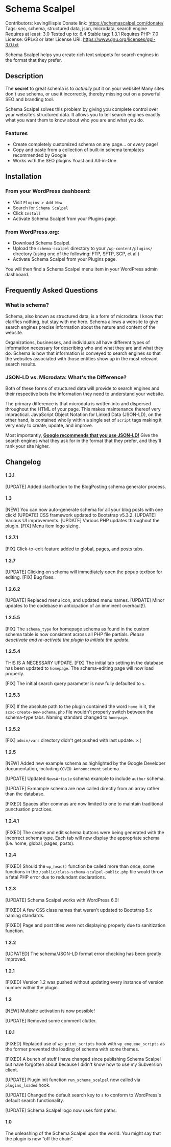 # Schema Scalpel
Contributors: kevingillispie
Donate link: https://schemascalpel.com/donate/
Tags: seo, schema, structured data, json, microdata, search engine
Requires at least: 3.0
Tested up to: 6.4
Stable tag: 1.3.1
Requires PHP: 7.0
License: GPLv3 or later
License URI: https://www.gnu.org/licenses/gpl-3.0.txt

Schema Scalpel helps you create rich text snippets for search engines in the format that they prefer.

## Description

The **secret** to great schema is to _actually_ put it on your website! Many sites don't use schema, or use it incorrectly, thereby missing out on a powerful SEO and branding tool.

Schema Scalpel solves this problem by giving you complete control over your website’s structured data. It allows you to tell search engines exactly what you want them to know about who you are and what you do.

### Features
- Create completely customized schema on any page… or _every_ page!
- Copy and paste from a collection of built-in schema templates recommended by Google
- Works with the SEO plugins Yoast and All-in-One

## Installation

### From your WordPress dashboard:

- Visit `Plugins > Add New`
- Search for `Schema Scalpel`
- Click `Install`
- Activate Schema Scalpel from your Plugins page.

### From WordPress.org:

- Download Schema Scalpel.
- Upload the `schema-scalpel` directory to your `/wp-content/plugins/` directory (using one of the following: FTP, SFTP, SCP, et al.)
- Activate Schema Scalpel from your Plugins page.

You will then find a Schema Scalpel menu item in your WordPress admin dashboard.

## Frequently Asked Questions

### What is schema?

Schema, also known as structured data, is a form of microdata. I know that clarifies nothing, but stay with me here. Schema allows a website to give search engines precise information about the nature and content of the website.

Organizations, businesses, and individuals all have different types of information necessary for describing who and what they are and what they do. Schema is how that information is conveyed to search engines so that the websites associated with those entities show up in the most relevant search results.

### JSON-LD vs. Microdata: What's the Difference?

Both of these forms of structured data will provide to search engines and their respective bots the information they need to understand your website.

The primary difference is that microdata is written into and dispersed throughout the HTML of your page. This makes maintenance thereof very impractical. JavaScript Object Notation for Linked Data (JSON-LD), on the other hand, is contained wholly within a single set of `script` tags making it very easy to create, update, and improve. 

Most importantly, **[Google recommends that you use JSON-LD!](https://developers.google.com/search/docs/advanced/structured-data/intro-structured-data#format-placement)** Give the search engines what they ask for in the format that they prefer, and they'll rank your site higher.

## Changelog

#### 1.3.1
[UPDATE] Added clarification to the BlogPosting schema generator process.

#### 1.3
[NEW] You can now auto-generate schema for all your blog posts with one click! 
[UPDATE] CSS framework updated to Bootstrap v5.3.2. 
[UPDATE] Various UI improvements. 
[UPDATE] Various PHP updates throughout the plugin.
[FIX] Menu item logo sizing.

#### 1.2.7.1
[FIX] Click-to-edit feature added to global, pages, and posts tabs.

#### 1.2.7
[UPDATE] Clicking on schema will immediately open the popup textbox for editing. 
[FIX] Bug fixes.

#### 1.2.6.2
[UPDATE] Replaced menu icon, and updated menu names.
[UPDATE] Minor updates to the codebase in anticipation of an imminent overhaul(!).

#### 1.2.5.5
[FIX] The `schema_type` for homepage schema as found in the custom schema table is now consistent across all PHP file partials.
_Please deactivate and re-activate the plugin to initiate the update._

#### 1.2.5.4
THIS IS A NECESSARY UPDATE.
[FIX] The initial tab setting in the database has been updated to `homepage`. The schema-editing page will now load properly.

[FIX] The initial search query parameter is now fully defaulted to `s`. 

#### 1.2.5.3
[FIX] If the absolute path to the plugin contained the word `home` in it, the `scsc-create-new-schema.php` file wouldn't properly switch between the schema-type tabs. Naming standard changed to `homepage`.

#### 1.2.5.2
[FIX] `admin/vars` directory didn't get pushed with last update. >:(

#### 1.2.5
[NEW] Added new example schema as highlighted by the Google Developer documentation, including `COVID Announcement` schema.

[UPDATE] Updated `NewsArticle` schema example to include `author` schema.

[UPDATE] Exmample schema are now called directly from an array rather than the database.

[FIXED] Spaces after commas are now limited to one to maintain traditional punctuation practices. 

#### 1.2.4.1
[FIXED] The create and edit schema buttons were being generated with the incorrect schema type. Each tab will now display the appropriate schema (i.e. home, global, pages, posts).

#### 1.2.4
[FIXED] Should the `wp_head()` function be called more than once, some functions in the `/public/class-schema-scalpel-public.php` file would throw a fatal PHP error due to redundant declarations. 

#### 1.2.3
[UPDATE] Schema Scalpel works with WordPress 6.0!

[FIXED] A few CSS class names that weren't updated to Bootstrap 5.x naming standards.

[FIXED] Page and post titles were not displaying properly due to sanitization function.

#### 1.2.2
[UDPATED] The schema/JSON-LD format error checking has been greatly improved. 

#### 1.2.1
[FIXED] Version 1.2 was pushed without updating every instance of version number within the plugin.

#### 1.2
[NEW] Multisite activation is now possible!

[UPDATE] Removed some comment clutter.

#### 1.0.1
[FIXED] Replaced use of `wp_print_scripts` hook with `wp_enqueue_scripts` as the former prevented the loading of schema with some themes.

[FIXED] A bunch of stuff I have changed since publishing Schema Scalpel but have forgotten about because I didn't know how to use my Subversion client.

[UPDATE] Plugin init function `run_schema_scalpel` now called via `plugins_loaded` hook.

[UPDATE] Changed the default search key to `s` to conform to WordPress's default search functionality.

[UPDATE] Schema Scalpel logo now uses font paths.

#### 1.0
The unleashing of the Schema Scalpel upon the world. You might say that the plugin is now “off the chain”.
